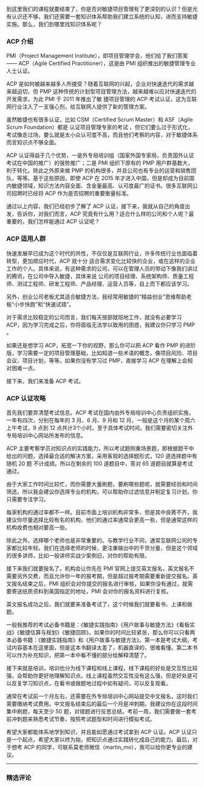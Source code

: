 <p data-nodeid="483" class="">到这里我们的课程就要结束了，你是否对敏捷项目管理有了更深刻的认识？但是光有认识还不够，我们还需要一套知识体系帮助我们建立系统的认知，进而支持敏捷实施。那么，我们到哪里找知识体系呢？</p>
<h3 data-nodeid="484">ACP 介绍</h3>
<p data-nodeid="485">PMI（Project Management Institute），即项目管理学会，他们给了我们答案—— ACP（Agile Certified Practitioner），这是由 PMI 组织推出的敏捷管理专业人士认证。</p>
<p data-nodeid="486">ACP 是如何被越来越多人所接受？随着互联网的兴起，企业对快速迭代的需求越来越迫切，但 PMP 这种传统的计划型项目管理方法，越来越难以应对快速迭代的开发需求，为此 PMI 于 2011 年推出了敏 捷项目管理的&nbsp;ACP&nbsp;考试认证，这为互联网行业注入了一支强心剂，给互联网人提供了新的管理方案。</p>
<p data-nodeid="487">虽然敏捷也有很多认证，比如 CSM（Certified Scrum Master）和&nbsp;ASF（Agile Scrum Foundation）都是 认证项目管理专家的考试 ，但它们要么过于形式化，考试像走过场，要么就是太小众认可度不高，而且他们考察的内容，对于敏捷体系而言知识点不够全面。</p>
<p data-nodeid="488">ACP 认证得益于几个优势，一是外专局培训组（国家外国专家局，负责国外认证考试在中国的推广）的强势推广；二是 PMI 组织下原有的 PMP 用户群基数大，利于转化。除此之外原来做 PMP 的机构很多，并且公司也有专业的运营和销售团队，等等。基于这些原因，即使&nbsp;ACP 在&nbsp;2015 年才进入中国，但是却成为目前国内敏捷领域，知识方法内容全面、含金量最高、认可度最广的证书。很多互联网公司招聘时已经将 ACP&nbsp;作为是否招聘的重要衡量标准。</p>
<p data-nodeid="489">通过以上内容，我们已经初步了解了 ACP 认证，接下来，我就从自己的角度出发，告诉你，对我们而言，ACP&nbsp;究竟有什么用？适合什么样的公司和个人呢？最重要的，我们怎样能通过 ACP 认证呢？</p>
<h3 data-nodeid="490">ACP 适用人群</h3>
<p data-nodeid="491">快速发展早已成为这个时代的共性，不仅仅是互联网行业，许多传统行业也面临着转型，更加顺应时代，ACP 就十分 适合需求变化比较快的企业，或在这样的企业工作的个人。具体来说，有这种需求的公司，可以在管理人员的带动下像我们讲过的腾讯，在公司中导入敏捷，具体来说 公司的项目经理、系统架构师、质量工程师、测试工程师、研发工程师、产品经理、运营人员等，自上而下都应该学习。</p>
<p data-nodeid="492">另外，创业公司老板尤其适合敏捷方法，我经常用敏捷的“精益创业”思维帮助老板“小步快跑”和“快速试错”。</p>
<p data-nodeid="493">对于需求比较稳定的公司而言，我们每天按部就班地工作，就没有必要学习 ACP，因为学习完成之后，你将面临无法学以致用的困惑，我建议你只学习 PMP 。</p>
<p data-nodeid="494">如果还是想学习 ACP，拓宽一下你的视野，那么你可以把 ACP 看作 PMP 的进阶版，学习需要一定的项目管理基础，比如知道一些术语的概念，像项目风险、项目会议、项目计划，等等。如果你没有学习过 PMP，直接学习 ACP 在理解上会相对困难一点。</p>
<p data-nodeid="495">接下来，我们来准备 ACP 考试。</p>
<h3 data-nodeid="496">ACP 认证攻略</h3>
<p data-nodeid="497">首先我们要弄清楚考试信息。ACP 考试在国内由外专局培训中心负责组织实施，一年有四次，分别在每年的 3 月、6 月、9 月和 12 月，一般是这个月的某个周六上午考试，9 点到 12 点共计3个小时。至于具体考试时间，我们需要密切关注外专局培训中心网站所发布的信息。</p>
<p data-nodeid="498">ACP 主要考察学员对知识点的实践能力，所以考试题侧重场景题，即根据题干中给出的问题，选择最合适的解决方案，采用客观的选择题形式，120 道选择题中有随机&nbsp;20 题 不计成绩。所以在剩余的 100 道题目中，答对 65 道题目就算是考试通过。</p>
<p data-nodeid="535" class="">由于大家工作时间比较忙，而你需要大量刷题，要刷哪些题呢，就需要经验和时间筛选，所以我会建议你选择专业的机构，可以帮助你过滤信息并制定复习计划，你只需要专注学习。</p>

<p data-nodeid="500">每家机构的通过率都不一样。目前市面上培训机构非常多，但是其中良莠不齐，我建议你尽量选择比较有名的机构，他们的通过率通常会更高一些，但是通常这样的机构收费也相对要高一些。</p>
<p data-nodeid="501">除此之外，选择哪个老师也是非常重要的。与教学行业不同，通常互联网公司的专家都比较年轻。我们在选择老师的时候，更注重输出中的干货分量，但是这个领域的很多讲师，比如一般讲师实战少案例旧，对你的帮助有限。</p>
<p data-nodeid="502">接下来我们就要报名了。机构会让你先在 PMI 官网上提交英文报名，英文报名不需要另外交费，而且允许你一年的报考期，但是超过报考期需要重新提交报名。英文报名结束之后，PMI 组织会对你提交的报名进行审核，如果你没有通过，就需要寄送纸质资料到美国指定的地址，PMI 会对你的报名资料进行复核。</p>
<p data-nodeid="503">英文报名成功之后，我们就要来准备考试了，这个时候我们就要看书、上课和做题。</p>
<p data-nodeid="504">一般我推荐的考试必备书籍是：《敏捷实践指南》《用户故事与敏捷方法》《看板实战》《敏捷估算与规划》《敏捷回顾》。如果你的时间比较紧张，那么你可以只看两本必备书籍：《敏捷实践指南》和《用户故事与敏捷方法》。第一本是考试大纲，考试内容基本在这里面，但是这本书翻译太差了，机器直译的，很难看懂。第二本书可以作为补充知识，把第一本中看不懂的部分给解释清楚了。</p>
<p data-nodeid="505">接下来就是培训，培训也分为线下课程和线上课程，线下课程的好处是交互性比较强，会帮助你更好地理解知识点。线上课程虽然交互性没有这么强，但是好处是可以反复学习知识点，在看书或做题地过程中如有疑问，可以反复观看。</p>
<p data-nodeid="506">通常在考试前一个月左右，还需要在外专局培训中心网站提交中文报名，这时我们需要缴纳考试费用。中文报名结束后的最后一个月是冲刺期，我建议你在这段时间集中刷题，每天至少 50 题，对错题进行反思总结。考前一周，我们需要做一套考前冲刺题来熟悉考试节奏，按照考试题型和时间进行模拟考试。</p>
<p data-nodeid="507" class="">希望大家都能体系地学到知识，并且能如愿通过考试拿到 ACP 认证。ACP 认证只是一个起点，希望大家以终为始，把知识点通过实践转化成自己的能力。最后，对于想考 ACP 的同学，可联系莫老师微信（martin_mo），我可以给你更专业的建议。</p>

---

### 精选评论


